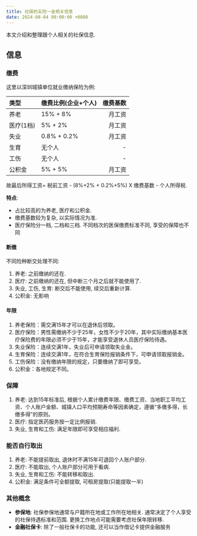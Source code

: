 ```yaml
---
title: 社保的五险一金相关信息
date: 2024-08-04 00:00:00 +0800
---
```

本文介绍和整理跟个人相关的社保信息.
## 信息

### 缴费

这里以深圳城镇单位就业缴纳保险为例:

| 类型     | 缴费比例(企业+个人) | 缴费基数 |
| :------ | ----------- | ----: |
| 养老     | 15% + 8%    | 月工资  |
| 医疗(1档) | 5% + 2%     | 月工资  |
| 失业     | 0.8% + 0.2% | 月工资  |
| 生育     | 无个人         | -    |
| 工伤     | 无个人         | -    |
| 公积金    | 5% + 5%     | 月工资  |
故最后所得工资= 税前工资 - (8%+2% + 0.2%+5%) X 缴费基数 - 个人所得税.

**特点**:
- 占比较高的为养老, 医疗和公积金.
- 缴费基数较为复杂, 以实际情况为准.
- 医疗保险分一档, 二档和三档. 不同档次的医保缴费标准不同, 享受的保障也不同
#### 断缴
不同险种断交处理不同:
1. 养老: 之前缴纳的还在.
2. 医疗: 之前缴纳的还在, 但中断三个月之后就不能使用了.
3. 失业, 工伤, 生育: 断交后不能使用, 续交后重新计算.
4. 公积金: 无影响
#### 年限
1. 养老保险：需交满15年才可以在退休后领取。
2. 医疗保险：男性需缴纳不少于25年，女性不少于20年，其中实际缴纳基本医疗保险费的年限必须不少于15年，才能享受退休人员医疗保险待遇。
3. 失业保险：连续交满1年，失业后可申请领取失业金。
4. 生育保险：连续交满1年，在符合生育保险报销条件下，可申请领取报销金。
5. 工伤保险：没有缴纳年限的规定，只要缴纳了即可享受。
6. 公积金：各地规定不同。

### 保障
1. 养老: 达到15年标准后, 根据个人累计缴费年限、缴费工资、当地职工平均工资、个人账户金额、城镇人口平均预期寿命等因素确定，遵循“多缴多得，长缴多得”的原则。
2. 医疗: 指定医药服务按一定比例报销.
3. 失业, 生育和工伤: 满足年限即可享受相应福利.

### 能否自行取出
1. 养老: 不能提前取出, 退休时不满15年可退回个人账户部分.
2. 医疗: 不能取出, 个人账户部分可用于看病.
3. 失业, 生育和工伤: 不能转移和取出.
4. 公积金: 满足条件可全额提取, 可租房提取(只能提取一半)
### 其他概念
- **参保地**: 社保参保地通常与户籍所在地或工作所在地相关. 通常决定了个人享受的社保待遇标准和范围. 更换工作地点可能需要考虑社保年限转移.
- **金融社保卡**: 除了一般社保卡的功能, 还可以当作借记卡提供金融服务





